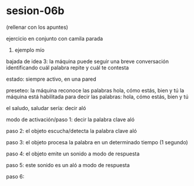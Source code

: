 # sesion-06b

(rellenar con los apuntes)


ejercicio en conjunto con camila parada

 1. ejemplo mío

bajada de idea 3: la máquina puede seguir una breve conversación identificando cuál palabra repite y cuál te contesta

estado: siempre activo, en una pared

preseteo: la máquina reconoce las palabras hola, cómo estás, bien y tú
la máquina está habilitada para decir las palabras: hola, cómo estás, bien y tú

el saludo, saludar sería: decir aló

modo de activación/paso 1: decir la palabra clave aló

paso 2: el objeto escucha/detecta la palabra clave aló

paso 3: el objeto procesa la palabra en un determinado tiempo (1 segundo)

paso 4: el objeto emite un sonido a modo de respuesta

paso 5: este sonido es un aló a modo de respuesta

paso 6: 

